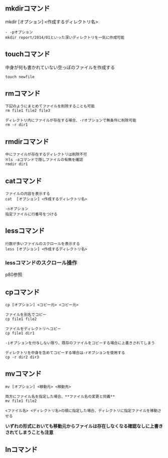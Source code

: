 ## mkdirコマンド
mkdir [オプション] <作成するディレクトリ名>

    - -pオプション
    mkdir report/2014/01といった深いディレクトリを一気に作成可能

## touchコマンド
中身が何も書かれていない空っぽのファイルを作成する

    touch newfile

## rmコマンド
    下記のようにまとめてファイルを削除することも可能
    rm file1 file2 file3
    
    ディレクトリ内にファイルが存在する場合、-rオプションで無条件に削除可能
    rm -r dir1

## rmdirコマンド

    中にファイルが存在するディレクトリは削除不可
    ※ls -aコマンドで隠しファイルの有無を確認
    rmdir dir1

## catコマンド
    ファイルの内容を表示する
    cat  [オプション] <作成するディレクトリ名>

    -nオプション
    指定ファイルに行番号をつける

## lessコマンド
    行数が多いファイルのスクロールを表示する
    less [オプション] <作成するディレクトリ名>

### lessコマンドのスクロール操作
p80参照

## cpコマンド
    cp [オプション] <コピー元> <コピー元>
    
    ファイルを別名でコピー
    cp file1 file2
    
    ファイルをディレクトリへコピー
    cp file1 dir1
    
    -iオプションを付与しない限り、既存のファイルをコピーする場合に上書きされてしまう
    
    ディレクトリを中身を含めてコピーする場合は-rオプションを使用する
    cp -r dir2 dir3

## mvコマンド
    mv [オプション] <移動元> <移動先>
    
    両方にファイル名を指定した場合、**ファイル名の変更と同義**
    mv file1 file2
    
    <ファイル名> <ディレクトリ名>の順に指定した場合、ディレクトリに指定ファイルを移動させる

**いずれの形式においても移動元からファイルは存在しなくなる確認なしに上書きされてしまうことも注意**

## lnコマンド
